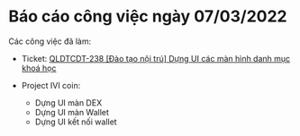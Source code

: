 # Báo cáo công việc ngày 07/03/2022

Các công việc đã làm:

- Ticket: [QLDTCDT-238 [Đào tạo nội trú] Dựng UI các màn hình danh mục khoá học](https://jira.isofh.com.vn/browse/QLDTCDT-238)

- Project IVI coin:
    - Dựng UI màn DEX
    - Dựng UI màn Wallet
    - Dựng UI kết nối wallet